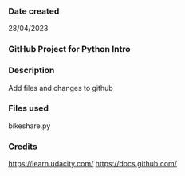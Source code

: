 
### Date created
28/04/2023 

### GitHub Project for Python Intro

### Description
Add files and changes to github

### Files used
bikeshare.py

### Credits
https://learn.udacity.com/
https://docs.github.com/

